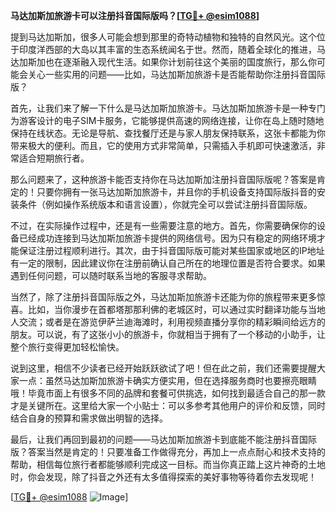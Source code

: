 **马达加斯加旅游卡可以注册抖音国际版吗？[[TG💪+ @esim1088](https://t.me/s/esim1088)]**

提到马达加斯加，很多人可能会想到那里的奇特动植物和独特的自然风光。这个位于印度洋西部的大岛以其丰富的生态系统闻名于世。然而，随着全球化的推进，马达加斯加也在逐渐融入现代生活。如果你计划前往这个美丽的国度旅行，那么你可能会关心一些实用的问题——比如，马达加斯加旅游卡是否能帮助你注册抖音国际版？

首先，让我们来了解一下什么是马达加斯加旅游卡。马达加斯加旅游卡是一种专门为游客设计的电子SIM卡服务，它能够提供高速的网络连接，让你在岛上随时随地保持在线状态。无论是导航、查找餐厅还是与家人朋友保持联系，这张卡都能为你带来极大的便利。而且，它的使用方式非常简单，只需插入手机即可快速激活，非常适合短期旅行者。

那么问题来了，这种旅游卡能否支持你在马达加斯加注册抖音国际版呢？答案是肯定的！只要你拥有一张马达加斯加旅游卡，并且你的手机设备支持国际版抖音的安装条件（例如操作系统版本和语言设置），你就完全可以尝试注册抖音国际版。

不过，在实际操作过程中，还是有一些需要注意的地方。首先，你需要确保你的设备已经成功连接到马达加斯加旅游卡提供的网络信号。因为只有稳定的网络环境才能保证注册过程顺利进行。其次，由于抖音国际版可能对某些国家或地区的IP地址有一定的限制，因此建议你在注册前确认自己所在的地理位置是否符合要求。如果遇到任何问题，可以随时联系当地的客服寻求帮助。

当然了，除了注册抖音国际版之外，马达加斯加旅游卡还能为你的旅程带来更多惊喜。比如，当你漫步在首都塔那那利佛的老城区时，可以通过实时翻译功能与当地人交流；或者是在游览伊萨兰迪海滩时，利用视频直播分享你的精彩瞬间给远方的朋友。可以说，有了这张小小的旅游卡，你就相当于拥有了一个移动的小助手，让整个旅行变得更加轻松愉快。

说到这里，相信不少读者已经开始跃跃欲试了吧！但在此之前，我们还需要提醒大家一点：虽然马达加斯加旅游卡确实方便实用，但在选择服务商时也要擦亮眼睛哦！毕竟市面上有很多不同的品牌和套餐可供挑选，如何找到最适合自己的那一款才是关键所在。这里给大家一个小贴士：可以多参考其他用户的评价和反馈，同时结合自身的预算和需求做出明智的选择。

最后，让我们再回到最初的问题——马达加斯加旅游卡到底能不能注册抖音国际版？答案当然是肯定的！只要准备工作做得充分，再加上一点点耐心和技术支持的帮助，相信每位旅行者都能够顺利完成这一目标。而当你真正踏上这片神奇的土地时，你会发现，除了抖音之外还有太多值得探索的美好事物等待着你去发现呢！

[[TG💪+ @esim1088](https://t.me/s/esim1088) ![Image](https://i.postimg.cc/4NQfJmqS/Snipaste-2025-05-13-00-14-12.png)]